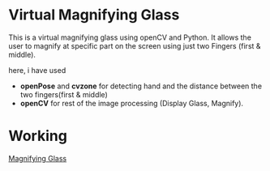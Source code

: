 # Virtual Magnifying Glass 

This is a virtual magnifying glass using openCV and Python.
It allows the user to magnify at specific part on the screen using just two Fingers (first & middle).

here, i have used 
* **openPose** and **cvzone** for detecting hand and the distance between the two fingers(first & middle)
* **openCV** for rest of the image processing (Display Glass, Magnify). 

# Working
[Magnifying Glass]()

